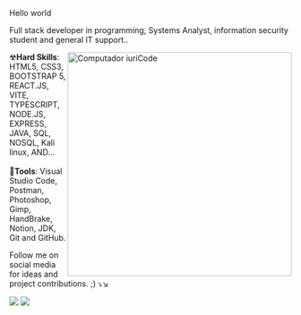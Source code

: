  Hello world

Full stack developer in programming, Systems Analyst, information security student and general IT support..



<img src="https://raw.githubusercontent.com/MicaelliMedeiros/micaellimedeiros/master/image/computer-illustration.png" min-width="400px" max-width="400px" width="400px" align="right" alt="Computador iuriCode">


   ☢<strong>Hard Skills</strong>: HTML5, CSS3, BOOTSTRAP 5, REACT.JS, VITE, TYPESCRIPT, NODE.JS, EXPRESS, JAVA, SQL, NOSQL, Kali linux, AND... <br>
   <br>
   🧰<strong>Tools</strong>: Visual Studio Code, Postman, Photoshop, Gimp, HandBrake, Notion, JDK, Git and GitHub.

 <p> Follow me on social media for ideas and project contributions. ;)
 ⤵↘
 </p>

<p align="left">
  <a href="https://www.linkedin.com/in/ryan-menezes2021/" alt="Linkedin" target="_blank" abbr="My linkedIn">
  <img src="https://img.shields.io/badge/-Linkedin-0e76a8?style=flat-square&logo=Linkedin&logoColor=white&link=LINK-DO-SEU-LINKEDIN" /></a>
 
  <a href="https://www.instagram.com/ryan_menezes0601/?fbclid=IwAR08S6enon_N5fNJ43cbkK_GmUbvWNt9Ctue9ZqZQvktG9vHZDmBkRLzmZ8"  alt="Instagram" target="_blank">
  <img src="https://img.shields.io/badge/-Instagram-DF0174?style=flat-square&labelColor=DF0174&logo=instagram&logoColor=white&link=LINK-DO-SEU-INSTAGRAM"/></a>
</p>  
